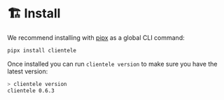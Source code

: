 # 🏗️ Install

We recommend installing with [pipx](https://github.com/pypa/pipx) as a global CLI command:

```sh
pipx install clientele
```

Once installed you can run `clientele version` to make sure you have the latest version:

```sh
> clientele version
clientele 0.6.3
```
